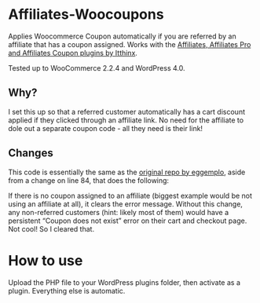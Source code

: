 Affiliates-Woocoupons
=====================

Applies Woocommerce Coupon automatically if you are referred by an affiliate that has a coupon assigned. Works with the <a href=“http://www.itthinx.com/documentation/affiliates/“>Affiliates, Affiliates Pro and Affiliates Coupon plugins by Itthinx</a>.

Tested up to WooCommerce 2.2.4 and WordPress 4.0.


## Why?
I set this up so that a referred customer automatically has a cart discount applied if they clicked through an affiliate link. No need for the affiliate to dole out a separate coupon code - all they need is their link!

## Changes
This code is essentially the same as the <a href=“https://github.com/eggemplo/Affiliates-Woocoupons”>original repo by eggemplo</a>, aside from a change on line 84, that does the following:

If there is no coupon assigned to an affiliate (biggest example would be not using an affiliate at all), it clears the error message. Without this change, any non-referred customers (hint: likely most of them) would have a persistent “Coupon does not exist” error on their cart and checkout page. Not cool! So I cleared that.

How to use
==========
Upload the PHP file to your WordPress plugins folder, then activate as a plugin. Everything else is automatic.